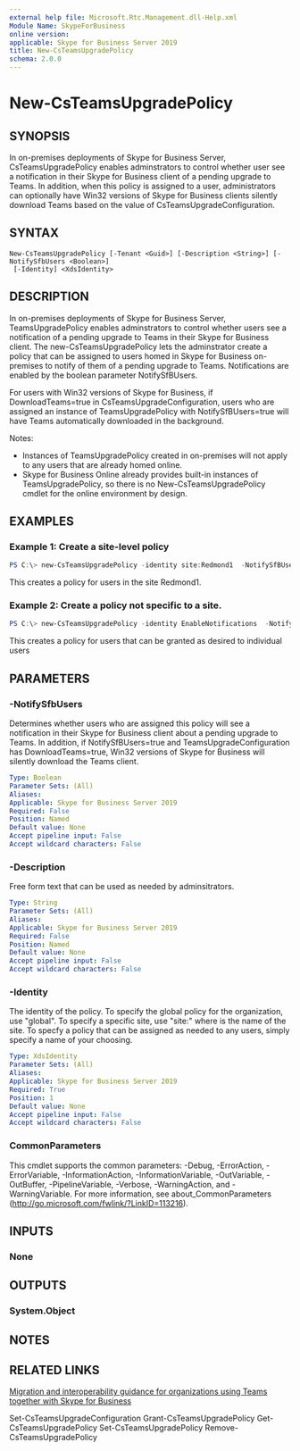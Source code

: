 ```yaml
---
external help file: Microsoft.Rtc.Management.dll-Help.xml
Module Name: SkypeForBusiness
online version:
applicable: Skype for Business Server 2019
title: New-CsTeamsUpgradePolicy
schema: 2.0.0
---
```


# New-CsTeamsUpgradePolicy

## SYNOPSIS
In on-premises deployments of Skype for Business Server, CsTeamsUpgradePolicy enables adminstrators to control whether user see a notification in their Skype for Business client of a pending upgrade to Teams. In addition, when this policy is assigned to a user, administrators can optionally have Win32 versions of Skype for Business clients silently download Teams based on the value of CsTeamsUpgradeConfiguration.




## SYNTAX

```
New-CsTeamsUpgradePolicy [-Tenant <Guid>] [-Description <String>] [-NotifySfbUsers <Boolean>]
 [-Identity] <XdsIdentity> 
```

## DESCRIPTION
In on-premises deployments of Skype for Business Server, TeamsUpgradePolicy enables adminstrators to control whether users see a notification of a pending upgrade to Teams in their Skype for Business client. The new-CsTeamsUpgradePolicy lets the adminstrator create a policy that can be assigned to users homed in Skype for Business on-premises to notify of them of a pending upgrade to Teams. Notifications are enabled by the boolean parameter NotifySfBUsers.

For users with Win32 versions of Skype for Business, if DownloadTeams=true in CsTeamsUpgradeConfiguration, users who are assigned an instance of TeamsUpgradePolicy with NotifySfBUsers=true will have Teams automatically downloaded in the background.

Notes: 
* Instances of TeamsUpgradePolicy created in on-premises will not apply to any users that are already homed online. 
* Skype for Business Online already provides built-in instances of TeamsUpgradePolicy, so there is no New-CsTeamsUpgradePolicy cmdlet for the online environment by design.




## EXAMPLES

### Example 1: Create a site-level policy
```powershell
PS C:\> new-CsTeamsUpgradePolicy -identity site:Redmond1  -NotifySfBUsers $true
```
This creates a policy for users in the site Redmond1.


### Example 2: Create a policy not specific to a site.
```powershell
PS C:\> new-CsTeamsUpgradePolicy -identity EnableNotifications  -NotifySfBUsers $true
```

This creates a policy for users that can be granted as desired to individual users

## PARAMETERS

### -NotifySfbUsers
Determines whether users who are assigned this policy will see a notification in their Skype for Business client about a pending upgrade to Teams.  In addition, if NotifySfBUsers=true and TeamsUpgradeConfiguration has DownloadTeams=true, Win32 versions of Skype for Business will silently download the Teams client.

```yaml
Type: Boolean
Parameter Sets: (All)
Aliases:
Applicable: Skype for Business Server 2019
Required: False
Position: Named
Default value: None
Accept pipeline input: False
Accept wildcard characters: False
```




### -Description
Free form text that can be used as needed by adminsitrators.

```yaml
Type: String
Parameter Sets: (All)
Aliases:
Applicable: Skype for Business Server 2019
Required: False
Position: Named
Default value: None
Accept pipeline input: False
Accept wildcard characters: False
```



### -Identity
The identity of the policy. To specify the global policy for the organization, use "global". To specify a specific site, use "site:<name>" where <name> is the name of the site. To specfy a policy that can be assigned as needed to any users, simply specify a name of your choosing.
 
```yaml
Type: XdsIdentity
Parameter Sets: (All)
Aliases:
Applicable: Skype for Business Server 2019
Required: True
Position: 1
Default value: None
Accept pipeline input: False
Accept wildcard characters: False
```





### CommonParameters
This cmdlet supports the common parameters: -Debug, -ErrorAction, -ErrorVariable, -InformationAction, -InformationVariable, -OutVariable, -OutBuffer, -PipelineVariable, -Verbose, -WarningAction, and -WarningVariable.
For more information, see about_CommonParameters (http://go.microsoft.com/fwlink/?LinkID=113216).

## INPUTS

### None


## OUTPUTS

### System.Object

## NOTES

## RELATED LINKS

[Migration and interoperability guidance for organizations using Teams together with Skype for Business](https://docs.microsoft.com/en-us/MicrosoftTeams/migration-interop-guidance-for-teams-with-skype)

Set-CsTeamsUpgradeConfiguration
Grant-CsTeamsUpgradePolicy
Get-CsTeamsUpgradePolicy
Set-CsTeamsUpgradePolicy
Remove-CsTeamsUpgradePolicy
